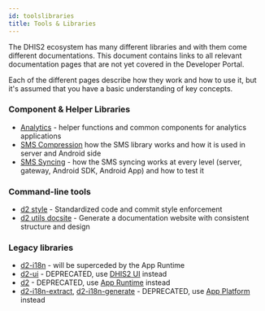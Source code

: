 ```yaml
---
id: toolslibraries
title: Tools & Libraries
---
```


The DHIS2 ecosystem has many different libraries and with them come different documentations. This document contains links to all relevant documentation pages that are not yet covered in the Developer Portal.

Each of the different pages describe how they work and how to use it, but it's assumed that you have a basic understanding of key concepts.

### Component & Helper Libraries

-   [Analytics](https://github.com/dhis2/analytics) - helper functions and common components for analytics applications
-   [SMS Compression](https://github.com/dhis2/dhis2-android-docs/blob/main/content/tech-guides/SMS-compression.md) how the SMS library works and how it is used in server and Android side
-   [SMS Syncing](https://github.com/dhis2/dhis2-android-docs/blob/main/content/tech-guides/SMS-Sync.md) - how the SMS syncing works at every level (server, gateway, Android SDK, Android App) and how to test it

### Command-line tools

-   [d2 style](https://cli-style.dhis2.nu/#/) - Standardized code and commit style enforcement
-   [d2 utils docsite](https://cli-utils-docsite.dhis2.nu/#/) - Generate a documentation website with consistent structure and design
### Legacy libraries

-   [d2-i18n](https://github.com/dhis2/d2-i18n) - will be superceded by the App Runtime
-   [d2-ui](https://github.com/dhis2/d2-ui) - DEPRECATED, use [DHIS2 UI](https://ui.dhis2.nu/#/) instead
-   [d2](https://github.com/dhis2/d2) - DEPRECATED, use [App Runtime](https://runtime.dhis2.nu/#/) instead
-   [d2-i18n-extract](https://github.com/dhis2/d2-i18n-extract), [d2-i18n-generate](https://github.com/dhis2/d2-i18n-generate) - DEPRECATED, use [App Platform](https://platform.dhis2.nu/#/) instead
